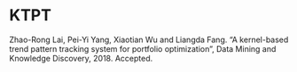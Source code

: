 # KTPT
Zhao-Rong Lai, Pei-Yi Yang, Xiaotian Wu and Liangda Fang. “A kernel-based trend  pattern tracking system for portfolio optimization”,  Data Mining and Knowledge Discovery, 2018. Accepted.

